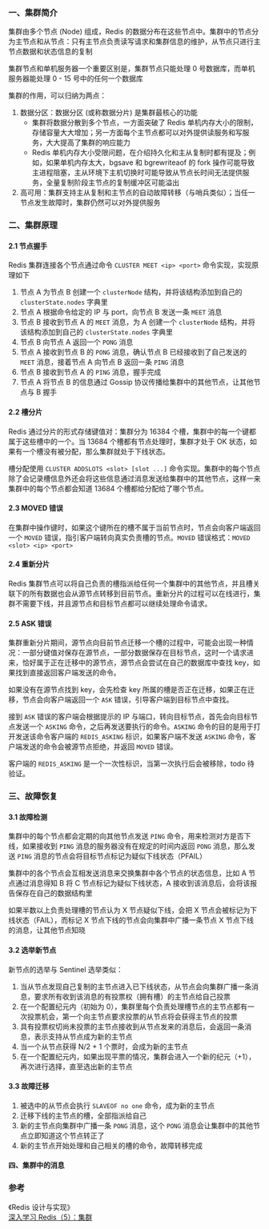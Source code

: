 ### 一、集群简介

集群由多个节点 (Node) 组成，Redis 的数据分布在这些节点中。集群中的节点分为主节点和从节点：只有主节点负责读写请求和集群信息的维护，从节点只进行主节点数据和状态信息的复制

集群节点和单机服务器一个重要区别是，集群节点只能处理 0 号数据库，而单机服务器能处理 0 - 15 号中的任何一个数据库

集群的作用，可以归纳为两点：

 1. 数据分区：数据分区 (或称数据分片) 是集群最核心的功能
     - 集群将数据分散到多个节点，一方面突破了 Redis 单机内存大小的限制，存储容量大大增加；另一方面每个主节点都可以对外提供读服务和写服务，大大提高了集群的响应能力
     - Redis 单机内存大小受限问题，在介绍持久化和主从复制时都有提及；例如，如果单机内存太大，bgsave 和 bgrewriteaof 的 fork 操作可能导致主进程阻塞，主从环境下主机切换时可能导致从节点长时间无法提供服务，全量复制阶段主节点的复制缓冲区可能溢出
 2. 高可用：集群支持主从复制和主节点的自动故障转移（与哨兵类似）；当任一节点发生故障时，集群仍然可以对外提供服务

### 二、集群原理

#### 2.1 节点握手

Redis 集群连接各个节点通过命令 `CLUSTER MEET <ip> <port>` 命令实现，实现原理如下
 
 1. 节点 A 为节点 B 创建一个 `clusterNode` 结构，并将该结构添加到自己的 `clusterState.nodes` 字典里
 2. 节点 A 根据命令给定的 IP 与 port，向节点 B 发送一条 `MEET` 消息
 3. 节点 B 接收到节点 A 的 `MEET` 消息，为 A 创建一个 `clusterNode` 结构，并将该结构添加到自己的 `clusterState.nodes` 字典里
 4. 节点 B 向节点 A 返回一个 `PONG` 消息
 5. 节点 A 接收到节点 B 的 `PONG` 消息，确认节点 B 已经接收到了自己发送的 `MEET` 消息，接着节点 A 向节点 B 返回一条 `PING` 消息
 6. 节点 B 接收到节点 A 的 `PING` 消息，握手完成
 7. 节点 A 将节点 B 的信息通过 Gossip 协议传播给集群中的其他节点，让其他节点与 B 握手

#### 2.2 槽分片

Redis 通过分片的形式存储键值对：集群分为 16384 个槽，集群中的每一个键都属于这些槽中的一个。当 13684 个槽都有节点处理时，集群才处于 OK 状态，如果有一个槽没有被分配，那么集群就处于下线状态。

槽分配使用 `CLUSTER ADDSLOTS <slot> [slot ...]` 命令实现。集群中的每个节点除了会记录槽信息外还会将这些信息通过消息发送给集群中的其他节点，这样一来集群中的每个节点都会知道 13684 个槽都给分配给了哪个节点。

#### 2.3 MOVED 错误

在集群中操作键时，如果这个键所在的槽不属于当前节点时，节点会向客户端返回一个 `MOVED` 错误，指引客户端转向真实负责槽的节点。`MOVED` 错误格式：`MOVED <slot> <ip> <port>`

#### 2.4 重新分片

Redis 集群节点可以将自己负责的槽指派给任何一个集群中的其他节点，并且槽关联下的所有数据也会从源节点转移到目前节点。重新分片的过程可以在线进行，集群不需要下线，并且源节点和目标节点都可以继续处理命令请求。

#### 2.5 ASK 错误

集群重新分片期间，源节点向目前节点迁移一个槽的过程中，可能会出现一种情况：一部分键值对保存在源节点，一部分数据保存在目标节点，这时一个请求进来，恰好属于正在迁移中的源节点，源节点会尝试在自己的数据库中查找 key，如果找到直接返回客户端发送的命令。

如果没有在源节点找到 key，会先检查 key 所属的槽是否正在迁移，如果正在迁移，节点会向客户端返回一个 `ASK` 错误，引导客户端到目标节点中查找。

接到 `ASK` 错误的客户端会根据提示的 IP 与端口，转向目标节点，首先会向目标节点发送一个 `ASKING` 命令，之后再发送要执行的命令。`ASKING` 命令的目的是用于打开发送该命令客户端的	 `REDIS_ASKING` 标识，如果客户端不发送 `ASKING` 命令，客户端发送的命令会被源节点拒绝，并返回 `MOVED` 错误。

客户端的 `REDIS_ASKING` 是一个一次性标识，当第一次执行后会被移除，todo 待验证。

### 三、故障恢复

#### 3.1 故障检测

集群中的每个节点都会定期的向其他节点发送 `PING` 命令，用来检测对方是否下线，如果接收到 `PING` 消息的服务器没有在规定的时间内返回 `PONG` 消息，那么发送 `PING` 消息的节点会将目标节点标记为疑似下线状态（PFAIL）

集群中的各个节点会互相发送消息来交换集群中各个节点的状态信息，比如 A 节点通过消息得知 B 将 C 节点标记为疑似下线状态，A 接收到该消息后，会将该报告保存在自己的数据结构里

如果半数以上负责处理槽的节点认为 X 节点疑似下线，会把 X 节点会被标记为下线状态（FAIL），而标记 X 节点下线的节点会向集群中广播一条节点 X 节点下线的消息，让其他节点知晓

#### 3.2 选举新节点

新节点的选举与 Sentinel 选举类似：

 1. 当从节点发现自己复制的主节点进入已下线状态，从节点会向集群广播一条消息，要求所有收到该消息的有投票权（拥有槽）的主节点给自己投票
 2. 在一个配置纪元内（初始为 0），集群里每个负责处理槽节点的主节点都有一次投票机会，第一个向主节点要求投票的从节点将会获得主节点的投票
 3. 具有投票权切尚未投票的主节点接收到从节点发来的消息后，会返回一条消息，表示支持从节点成为新的主节点
 4. 当一个从节点获得 N/2 + 1 个票时，会成为新的主节点
 5. 在一个配置纪元内，如果出现平票的情况，集群会进入一个新的纪元（+1），再次进行选择，直至选出新的主节点

#### 3.3 故障迁移

 1. 被选中的从节点会执行 `SLAVEOF no one` 命令，成为新的主节点
 2. 迁移下线的主节点的槽，全部指派给自己
 3. 新的主节点向集群中广播一条 `PONG` 消息，这个 `PONG` 消息会让集群中的其他节点立即知道这个节点转正了
 4. 新的主节点开始处理和自己相关的槽的命令，故障转移完成

#### 四、集群中的消息


### 参考

《Redis 设计与实现》 <br>
[深入学习 Redis（5）：集群 ](https://www.cnblogs.com/kismetv/p/9853040.html) <br>